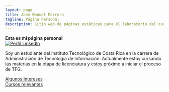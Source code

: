 ```yaml
---
layout: page
title: Jose Manuel Marrero
tagline: Página Personal
description: Sitio web de páginas estáticas para el laboratorio del curso de Desarrollo Ágil de Aplicaciones Web
---
```


**Esta es mi página personal**  
[![Perfil LinkedIn](assets/images/botonLinkedInPequeño.jpg)](https://www.linkedin.com/in/jose-manuel-escalante-marrero-2746b7268/)  

Soy un estudiante del Instituto Tecnológico de Costa Rica en la carrera de Administración de Tecnología de Información. Actualmente estoy cursando las materias en la etapa de licenciatura y estoy próximo a iniciar el proceso de TFG.  

[Algunos Intereses](pages/intereses.md)  
[Cursos relevantes](pages/cursos.md)
